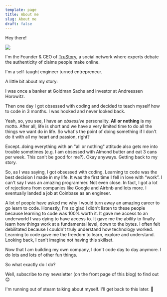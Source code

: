 ```yaml
---
template: page
title: About me
slug: About me
draft: false
---
```

Hey there!

![](/media/20180906_dre_coinbase_0505_new.jpg)

I'm the Founder & CEO of [TruStory](https://www.trustory.io/), a social network where experts debate the authenticity of claims people make online.

I'm a self-taught engineer turned entrepreneur. 

A little bit about my story:

I was once a banker at Goldman Sachs and investor at Andreessen Horowitz. 

Then one day I got obsessed with coding and decided to teach myself how to code in 3 months. I was hooked and never looked back. 

Yeah, so, you see, I have an _obsessive_ personality. **All or nothing** is my motto. After all, life is short and we have a very limited time to do all the things we want do in life. So what's the point of doing something if I don't do it with all my heart and passion, right?

Except..doing everything with an "all or nothing" attitude also gets me into trouble sometimes (e.g. I am obsessed with Almond butter and eat 3 cans per week. This can't be good for me?). Okay anyways. Getting back to my story. 

So, as I was saying, I got obsessed with coding. Learning to code was the best decision I made in my life. It was the first time I fell in love with “work”. I can't say I was an amazing programmer. Not even close. In fact, I got a lot of rejections from companies like Google and Airbnb and lots more. I eventually landed a job at Coinbase as an engineer. 

A lot of people have asked me why I would turn away an amazing career to go learn to code. Honestly, I'm so glad I didn't listen to these people because learning to code was 100% worth it. It gave me access to an underworld I was dying to have access to. It gave me the ability to finally learn how things work at a fundamental level, down to the bytes. I often felt debilitated because I couldn't truly understand how technology worked. Learning to code gave me the freedom to learn, explore and understand. Looking back, I can't imagine not having this skillset.

Now that I am building my own company, I don't code day to day anymore. I do lots and lots of other fun things.

So what exactly do I do?

Well, subscribe to my newsletter (on the front page of this blog) to find out 😊

I'm running out of steam talking about myself. I'll get back to this later. 🤟
